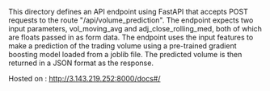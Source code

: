 This directory defines an API endpoint using FastAPI that accepts POST requests to the route "/api/volume_prediction". The endpoint expects two input parameters, vol_moving_avg and adj_close_rolling_med, both of which are floats passed in as form data. The endpoint uses the input features to make a prediction of the trading volume using a pre-trained gradient boosting model loaded from a joblib file. The predicted volume is then returned in a JSON format as the response.


Hosted on : http://3.143.219.252:8000/docs#/
